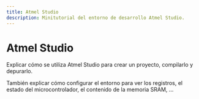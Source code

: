 ```yaml
---
title: Atmel Studio
description: Minitutorial del entorno de desarrollo Atmel Studio.
---
```

# Atmel Studio

Explicar cómo se utiliza Atmel Studio para crear un proyecto, compilarlo y depurarlo.

También explicar cómo configurar el entorno para ver los registros, el estado del microcontrolador, el contenido de la memoria SRAM, ...

<TODO>

